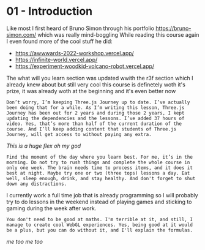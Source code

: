 # 01 - Introduction

Like most I first heard of Bruno Simon through his portfolio https://bruno-simon.com/ which was really mind-boggling
While reading this course again I even found more of the cool stuff he did:
- https://awwwards-2022-workshop.vercel.app/
- https://infinite-world.vercel.app/
- https://experiment-woodkid-volcano-robot.vercel.app/

The what will you learn section was updated wwith the r3f section which I already knew about but still very cool
this course is definetely woth it's prize, it was already woth at the beginning and it's even better now

```
Don’t worry, I’m keeping Three.js Journey up to date. I’ve actually been doing that for a while. As I’m writing this lesson, Three.js Journey has been out for 2 years and during those 2 years, I kept updating the dependencies and the lessons. I’ve added 37 hours of video. Yes, that’s more than half of the current duration of the course. And I’ll keep adding content that students of Three.js Journey, will get access to without paying any extra.
````
*This is a huge flex oh my god*

```
Find the moment of the day where you learn best. For me, it’s in the morning. Do not try to rush things and complete the whole course in only one week. The brain needs time to process items, and it does it best at night. Maybe try one or two (three tops) lessons a day. Eat well, sleep enough, drink, and stay healthy. And don't forget to shut down any distractions.
```

I currently work a full time job that is already programming so I will probably try to do lessons in the weekend instead of playing games and sticking to gaming during the week after work.

```
You don't need to be good at maths. I'm terrible at it, and still, I manage to create cool WebGL experiences. Yes, being good at it would be a plus, but you can do without it, and I'll explain the formulas.
```

*me too me too*